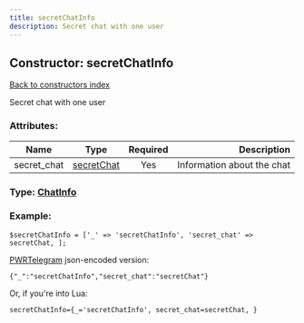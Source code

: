 ```yaml
---
title: secretChatInfo
description: Secret chat with one user
---
```

## Constructor: secretChatInfo  
[Back to constructors index](index.md)



Secret chat with one user

### Attributes:

| Name     |    Type       | Required | Description |
|----------|:-------------:|:--------:|------------:|
|secret\_chat|[secretChat](../types/secretChat.md) | Yes|Information about the chat|



### Type: [ChatInfo](../types/ChatInfo.md)


### Example:

```
$secretChatInfo = ['_' => 'secretChatInfo', 'secret_chat' => secretChat, ];
```  

[PWRTelegram](https://pwrtelegram.xyz) json-encoded version:

```
{"_":"secretChatInfo","secret_chat":"secretChat"}
```


Or, if you're into Lua:  


```
secretChatInfo={_='secretChatInfo', secret_chat=secretChat, }

```


